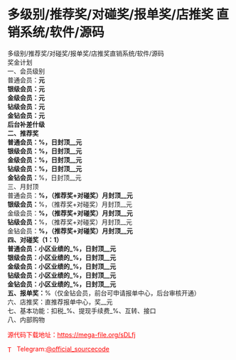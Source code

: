 # 多级别/推荐奖/对碰奖/报单奖/店推奖 直销系统/软件/源码

多级别/推荐奖/对碰奖/报单奖/店推奖直销系统/软件/源码<br>奖金计划<br>一、会员级别<br>普通会员：__元<br>银级会员：__元<br>金级会员：__元<br>钻级会员：__元<br>金钻会员：__元<br>后台补差什级<br>二、推荐奖<br>普通会员：__%，日封顶__元<br>银级会员：__%，日封顶__元<br>金级会员：__%，日封顶__元<br>钻级会员：__%，日封顶__元<br>金钻会员：__%，日封顶__元<br>三、月封顶<br>普通会员：__%，（推荐奖+对碰奖）月封顶__元<br>银级会员：__%，（推荐奖+对碰奖）月封顶__元<br>金级会员：__%，（推荐奖+对碰奖）月封顶__元<br>钻级会员：__%，（推荐奖+对碰奖）月封顶__元<br>金钻会员：__%，（推荐奖+对碰奖）月封顶__元<br>四、对碰奖（1：1）<br>普通会员：小区业绩的_%，日封顶__元<br>银级会员：小区业绩的_%，日封顶__元<br>金级会员：小区业绩的_%，日封顶__元<br>钻级会员：小区业绩的_%，日封顶__元<br>金钻会员：小区业绩的_%，日封顶__元<br>五、报单奖：__%（仅金钻会员，前台可申请报单中心，后台审核开通）<br>六、店推奖：直推荐报单中心，奖__元<br>七、基本功能：扣税_%、提现手续费_%、互转、接口<br>八、内部购物<br>


<p style="color: red;">源代码下载地址：<a href="https://mega-file.org/sDLfj" style="color: red;">https://mega-file.org/sDLfj</a></p><p style="color: red;"><img src="https://cdn-icons-png.flaticon.com/512/2111/2111646.png" alt="Telegram Icon" style="width: 16px; vertical-align: middle; margin-right: 5px;">Telegram:<a href="https://t.me/official_sourcecode" style="color: red;">@official_sourcecode</a></p>